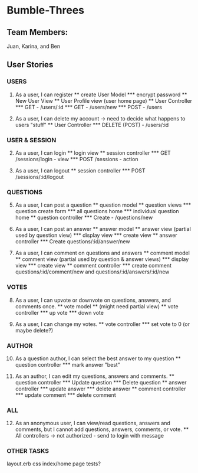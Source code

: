 # Bumble-Threes
## Team Members:
Juan, Karina, and Ben

## User Stories

### USERS
1. As a user, I can register
** create User Model
*** encrypt password
** New User View
** User Profile view (user home page)
** User Controller
*** GET - /users/:id
*** GET - /users/new
*** POST - /users

4. As a user, I can delete my account -> need to decide what happens to users "stuff"
** User Controller
*** DELETE (POST) - /users/:id

### USER & SESSION
2. As a user, I can login
** login view
** session controller
*** GET /sessions/login - view
*** POST /sessions - action

3. As a user, I can logout
** session controller
*** POST /sessions/:id/logout

### QUESTIONS
5. As a user, I can post a question
** question model
** question views
*** question create form
*** all questions home
*** individual question home
** question controller
*** Create - /questions/new

6. As a user, I can post an answer
** answer model
** answer view (partial used by question view)
*** display view
*** create view
** answer controller
*** Create questions/:id/answer/new

7. As a user, I can comment on questions and answers
** comment model
** comment view (partial used by question & answer views)
*** display view
*** create view
** comment controller
*** create comment questions/:id/comment/new and questions/:id/answers/:id/new

### VOTES
8. As a user, I can upvote or downvote on questions, answers, and comments once.
** vote model
** (might need partial view)
** vote controller
*** up vote
*** down vote

9. As a user, I can change my votes.
** vote controller
*** set vote to 0 (or maybe delete?)

### AUTHOR
10. As a question author, I can select the best answer to my question
** question controller
*** mark answer "best"

11. As an author, I can edit my questions, answers and comments.
** question controller
*** Update question
*** Delete question
** answer controller
*** update answer
*** delete answer
** comment controller
*** update comment
*** delete comment

### ALL
12. As an anonymous user, I can view/read questions, answers and comments, but I cannot add questions, answers, comments, or vote.
** All controllers -> not authorized - send to login with message

### OTHER TASKS
layout.erb
css
index/home page
tests?
